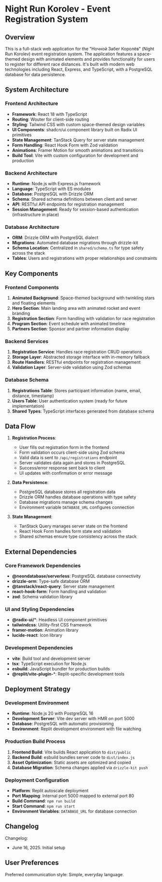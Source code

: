 # Night Run Korolev - Event Registration System

## Overview

This is a full-stack web application for the "Ночной Забег Королёв" (Night Run Korolev) event registration system. The application features a space-themed design with animated elements and provides functionality for users to register for different race distances. It's built with modern web technologies including React, Express, and TypeScript, with a PostgreSQL database for data persistence.

## System Architecture

### Frontend Architecture
- **Framework**: React 18 with TypeScript
- **Routing**: Wouter for client-side routing
- **Styling**: Tailwind CSS with custom space-themed design variables
- **UI Components**: shadcn/ui component library built on Radix UI primitives
- **State Management**: TanStack Query for server state management
- **Form Handling**: React Hook Form with Zod validation
- **Animations**: Framer Motion for smooth animations and transitions
- **Build Tool**: Vite with custom configuration for development and production

### Backend Architecture
- **Runtime**: Node.js with Express.js framework
- **Language**: TypeScript with ES modules
- **Database**: PostgreSQL with Drizzle ORM
- **Schema**: Shared schema definitions between client and server
- **API**: RESTful API endpoints for registration management
- **Session Management**: Ready for session-based authentication (infrastructure in place)

### Database Architecture
- **ORM**: Drizzle ORM with PostgreSQL dialect
- **Migrations**: Automated database migrations through drizzle-kit
- **Schema Location**: Centralized in `shared/schema.ts` for type safety across the stack
- **Tables**: Users and registrations with proper relationships and constraints

## Key Components

### Frontend Components
1. **Animated Background**: Space-themed background with twinkling stars and floating elements
2. **Hero Section**: Main landing area with animated rocket and event branding
3. **Registration Section**: Form handling with validation for race registration
4. **Program Section**: Event schedule with animated timeline
5. **Partners Section**: Sponsor and partner information display

### Backend Services
1. **Registration Service**: Handles race registration CRUD operations
2. **Storage Layer**: Abstracted storage interface with in-memory fallback
3. **Route Handlers**: RESTful endpoints for registration management
4. **Validation Layer**: Server-side validation using Zod schemas

### Database Schema
1. **Registrations Table**: Stores participant information (name, email, distance, timestamp)
2. **Users Table**: User authentication system (ready for future implementation)
3. **Shared Types**: TypeScript interfaces generated from database schema

## Data Flow

1. **Registration Process**:
   - User fills out registration form in the frontend
   - Form validation occurs client-side using Zod schema
   - Valid data is sent to `/api/registrations` endpoint
   - Server validates data again and stores in PostgreSQL
   - Success/error response sent back to client
   - UI updates with confirmation or error message

2. **Data Persistence**:
   - PostgreSQL database stores all registration data
   - Drizzle ORM handles database operations with type safety
   - Database migrations manage schema changes
   - Environment variable `DATABASE_URL` configures connection

3. **State Management**:
   - TanStack Query manages server state on the frontend
   - React Hook Form handles form state and validation
   - Shared schemas ensure type consistency across the stack

## External Dependencies

### Core Framework Dependencies
- **@neondatabase/serverless**: PostgreSQL database connectivity
- **drizzle-orm**: Type-safe database ORM
- **@tanstack/react-query**: Server state management
- **react-hook-form**: Form handling and validation
- **zod**: Schema validation library

### UI and Styling Dependencies
- **@radix-ui/***: Headless UI component primitives
- **tailwindcss**: Utility-first CSS framework
- **framer-motion**: Animation library
- **lucide-react**: Icon library

### Development Dependencies
- **vite**: Build tool and development server
- **tsx**: TypeScript execution for Node.js
- **esbuild**: JavaScript bundler for production builds
- **@replit/vite-plugin-***: Replit-specific development tools

## Deployment Strategy

### Development Environment
- **Runtime**: Node.js 20 with PostgreSQL 16
- **Development Server**: Vite dev server with HMR on port 5000
- **Database**: PostgreSQL with automatic provisioning
- **Environment**: Replit development environment with file watching

### Production Build Process
1. **Frontend Build**: Vite builds React application to `dist/public`
2. **Backend Build**: esbuild bundles server code to `dist/index.js`
3. **Asset Optimization**: Static assets are optimized and copied
4. **Database Migration**: Schema changes applied via `drizzle-kit push`

### Deployment Configuration
- **Platform**: Replit autoscale deployment
- **Port Mapping**: Internal port 5000 mapped to external port 80
- **Build Command**: `npm run build`
- **Start Command**: `npm run start`
- **Environment Variables**: `DATABASE_URL` for database connection

## Changelog

Changelog:
- June 16, 2025. Initial setup

## User Preferences

Preferred communication style: Simple, everyday language.